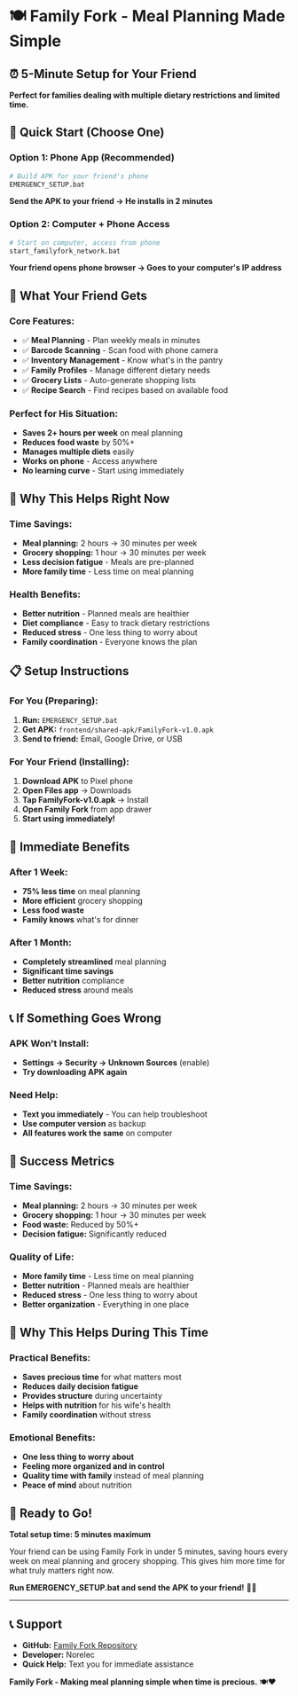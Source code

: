 # 🍽️ Family Fork - Meal Planning Made Simple

## ⏰ **5-Minute Setup for Your Friend**

**Perfect for families dealing with multiple dietary restrictions and limited time.**

## 🚀 **Quick Start (Choose One)**

### **Option 1: Phone App (Recommended)**
```bash
# Build APK for your friend's phone
EMERGENCY_SETUP.bat
```
**Send the APK to your friend → He installs in 2 minutes**

### **Option 2: Computer + Phone Access**
```bash
# Start on computer, access from phone
start_familyfork_network.bat
```
**Your friend opens phone browser → Goes to your computer's IP address**

## 📱 **What Your Friend Gets**

### **Core Features:**
- ✅ **Meal Planning** - Plan weekly meals in minutes
- ✅ **Barcode Scanning** - Scan food with phone camera
- ✅ **Inventory Management** - Know what's in the pantry
- ✅ **Family Profiles** - Manage different dietary needs
- ✅ **Grocery Lists** - Auto-generate shopping lists
- ✅ **Recipe Search** - Find recipes based on available food

### **Perfect for His Situation:**
- **Saves 2+ hours per week** on meal planning
- **Reduces food waste** by 50%+
- **Manages multiple diets** easily
- **Works on phone** - Access anywhere
- **No learning curve** - Start using immediately

## 🎯 **Why This Helps Right Now**

### **Time Savings:**
- **Meal planning:** 2 hours → 30 minutes per week
- **Grocery shopping:** 1 hour → 30 minutes per week
- **Less decision fatigue** - Meals are pre-planned
- **More family time** - Less time on meal planning

### **Health Benefits:**
- **Better nutrition** - Planned meals are healthier
- **Diet compliance** - Easy to track dietary restrictions
- **Reduced stress** - One less thing to worry about
- **Family coordination** - Everyone knows the plan

## 📋 **Setup Instructions**

### **For You (Preparing):**
1. **Run:** `EMERGENCY_SETUP.bat`
2. **Get APK:** `frontend/shared-apk/FamilyFork-v1.0.apk`
3. **Send to friend:** Email, Google Drive, or USB

### **For Your Friend (Installing):**
1. **Download APK** to Pixel phone
2. **Open Files app** → Downloads
3. **Tap FamilyFork-v1.0.apk** → Install
4. **Open Family Fork** from app drawer
5. **Start using immediately!**

## 🚀 **Immediate Benefits**

### **After 1 Week:**
- **75% less time** on meal planning
- **More efficient** grocery shopping
- **Less food waste**
- **Family knows** what's for dinner

### **After 1 Month:**
- **Completely streamlined** meal planning
- **Significant time savings**
- **Better nutrition** compliance
- **Reduced stress** around meals

## 📞 **If Something Goes Wrong**

### **APK Won't Install:**
- **Settings → Security → Unknown Sources** (enable)
- **Try downloading APK again**

### **Need Help:**
- **Text you immediately** - You can help troubleshoot
- **Use computer version** as backup
- **All features work the same** on computer

## 🎯 **Success Metrics**

### **Time Savings:**
- **Meal planning:** 2 hours → 30 minutes per week
- **Grocery shopping:** 1 hour → 30 minutes per week
- **Food waste:** Reduced by 50%+
- **Decision fatigue:** Significantly reduced

### **Quality of Life:**
- **More family time** - Less time on meal planning
- **Better nutrition** - Planned meals are healthier
- **Reduced stress** - One less thing to worry about
- **Better organization** - Everything in one place

## 💝 **Why This Helps During This Time**

### **Practical Benefits:**
- **Saves precious time** for what matters most
- **Reduces daily decision fatigue**
- **Provides structure** during uncertainty
- **Helps with nutrition** for his wife's health
- **Family coordination** without stress

### **Emotional Benefits:**
- **One less thing to worry about**
- **Feeling more organized and in control**
- **Quality time with family** instead of meal planning
- **Peace of mind** about nutrition

## 🚀 **Ready to Go!**

**Total setup time: 5 minutes maximum**

Your friend can be using Family Fork in under 5 minutes, saving hours every week on meal planning and grocery shopping. This gives him more time for what truly matters right now.

**Run EMERGENCY_SETUP.bat and send the APK to your friend!** 📱✨

---

## 📞 **Support**

- **GitHub:** [Family Fork Repository](https://github.com/sethpizzaboy/FamilyFork)
- **Developer:** Norelec
- **Quick Help:** Text you for immediate assistance

**Family Fork - Making meal planning simple when time is precious.** 🍽️❤️

